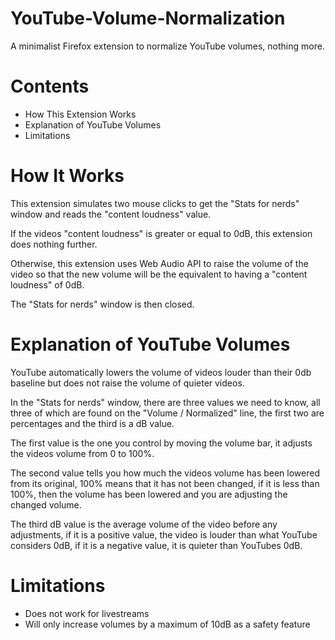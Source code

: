 # YouTube-Volume-Normalization
A minimalist Firefox extension to normalize YouTube volumes, nothing more.

# Contents
- How This Extension Works
- Explanation of YouTube Volumes
- Limitations

# How It Works
This extension simulates two mouse clicks to get the "Stats for nerds" window and reads the "content loudness" value.

If the videos "content loudness" is greater or equal to 0dB, this extension does nothing further.

Otherwise, this extension uses Web Audio API to raise the volume of the video so that the new volume will be the equivalent to having a "content loudness" of 0dB.

The "Stats for nerds" window is then closed.

# Explanation of YouTube Volumes
YouTube automatically lowers the volume of videos louder than their 0db baseline but does not raise the volume of quieter videos.

In the "Stats for nerds" window, there are three values we need to know, all three of which are found on the "Volume / Normalized" line, the first two are percentages and the third is a dB value.

The first value is the one you control by moving the volume bar, it adjusts the videos volume from 0 to 100%.

The second value tells you how much the videos volume has been lowered from its original, 100% means that it has not been changed, if it is less than 100%, then the volume has been lowered and you are adjusting the changed volume.

The third dB value is the average volume of the video before any adjustments, if it is a positive value, the video is louder than what YouTube considers 0dB, if it is a negative value, it is quieter than YouTubes 0dB.

# Limitations
- Does not work for livestreams
- Will only increase volumes by a maximum of 10dB as a safety feature
